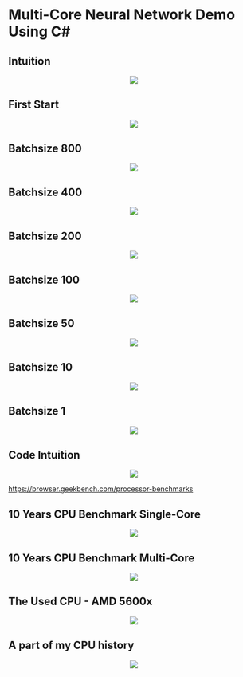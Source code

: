 # Multi-Core Neural Network Demo Using C#


## Intuition
<p align="center">
  <img src="https://github.com/grensen/multi-core/blob/main/figures/multi-core_intuition.png?raw=true">
</p>

## First Start
<p align="center">
  <img src="https://github.com/grensen/multi-core/blob/main/figures/multi-core_init.png?raw=true">
</p>

## Batchsize 800
<p align="center">
  <img src="https://github.com/grensen/multi-core/blob/main/figures/multi-core_batch_800.png?raw=true">
</p>

## Batchsize 400
<p align="center">
  <img src="https://github.com/grensen/multi-core/blob/main/figures/multi-core_batch_400.png?raw=true">
</p>

## Batchsize 200
<p align="center">
  <img src="https://github.com/grensen/multi-core/blob/main/figures/multi-core_batch_200.png?raw=true">
</p>

## Batchsize 100
<p align="center">
  <img src="https://github.com/grensen/multi-core/blob/main/figures/multi-core_batch_100.png?raw=true">
</p>

## Batchsize 50
<p align="center">
  <img src="https://github.com/grensen/multi-core/blob/main/figures/multi-core_batch_50.png?raw=true">
</p>

## Batchsize 10
<p align="center">
  <img src="https://github.com/grensen/multi-core/blob/main/figures/multi-core_batch_10.png?raw=true">
</p>

## Batchsize 1
<p align="center">
  <img src="https://github.com/grensen/multi-core/blob/main/figures/multi-core_batch_1.png?raw=true">
</p>

## Code Intuition
<p align="center">
  <img src="https://github.com/grensen/multi-core/blob/main/figures/network_intuition.png?raw=true">
</p>

https://browser.geekbench.com/processor-benchmarks
## 10 Years CPU Benchmark Single-Core 
<p align="center">
  <img src="https://github.com/grensen/multi-core/blob/main/figures/bench_decade_single_core.gif?raw=true">
</p>

## 10 Years CPU Benchmark Multi-Core 
<p align="center">
  <img src="https://github.com/grensen/multi-core/blob/main/figures/bench_decade_multi_core.gif?raw=true">
</p>

## The Used CPU - AMD 5600x 
<p align="center">
  <img src="https://github.com/grensen/multi-core/blob/main/figures/used_cpu_amd_5600x.gif?raw=true">
</p>

## A part of my CPU history
<p align="center">
  <img src="https://github.com/grensen/multi-core/blob/main/figures/cpu_generations.jpg_rdy.png?raw=true">
</p>

